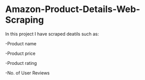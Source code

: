 # Amazon-Product-Details-Web-Scraping
In this project I have scraped deatils such as:

-Product name

-Product price

-Product rating

-No. of User Reviews
